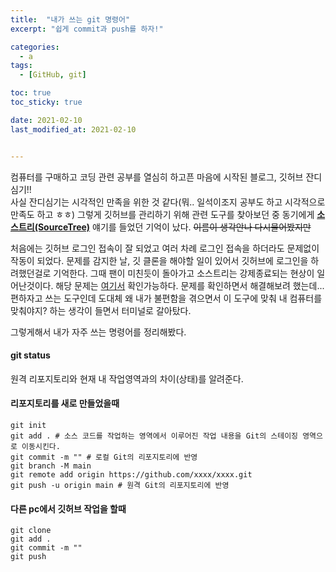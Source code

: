 ```yaml
---
title:  "내가 쓰는 git 명령어"
excerpt: "쉽게 commit과 push를 하자!"

categories:
  - a
tags:
  - [GitHub, git]

toc: true
toc_sticky: true

date: 2021-02-10
last_modified_at: 2021-02-10


---
```

컴퓨터를 구매하고 코딩 관련 공부를 열심히 하고픈 마음에 시작된 블로그, 깃허브 잔디심기!!   
사실 잔디심기는 시각적인 만족을 위한 것 같다(뭐.. 일석이조지 공부도 하고 시각적으로 만족도 하고 ㅎㅎ) 그렇게 깃허브를 관리하기 위해 관련 도구를 찾아보던 중 동기에게 **[소스트리(SourceTree)](https://www.sourcetreeapp.com/)** 얘기를 들었던 기억이 났다. ~~이름이 생각안나 다시물어봤지만~~

처음에는 깃허브 로그인 접속이 잘 되었고 여러 차례 로그인 접속을 하더라도 문제없이 작동이 되었다. 문제를 감지한 날, 깃 클론을 해야할 일이 있어서 깃허브에 로그인을 하려했던걸로 기억한다. 그때 팬이 미친듯이 돌아가고 소스트리는 강제종료되는 현상이 일어난것이다.
해당 문제는 [여기서](https://jira.atlassian.com/browse/SRCTREE-7272) 확인가능하다. 문제를 확인하면서 해결해보려 했는데... 편하자고 쓰는 도구인데 도대체 왜 내가 불편함을 겪으면서 이 도구에 맞춰 내 컴퓨터를 맞춰야지? 하는 생각이 들면서 터미널로 갈아탔다.   

그렇게해서 내가 자주 쓰는 명령어를 정리해봤다.   

#### git status
원격 리포지토리와 현재 내 작업영역과의 차이(상태)를 알려준다.


#### 리포지토리를 새로 만들었을때
```
git init
git add . # 소스 코드를 작업하는 영역에서 이루어진 작업 내용을 Git의 스테이징 영역으로 이동시킨다.
git commit -m "" # 로컬 Git의 리포지토리에 반영
git branch -M main
git remote add origin https://github.com/xxxx/xxxx.git
git push -u origin main # 원격 Git의 리포지토리에 반영
```


#### 다른 pc에서 깃허브 작업을 할때
```
git clone
git add .
git commit -m ""
git push
```
